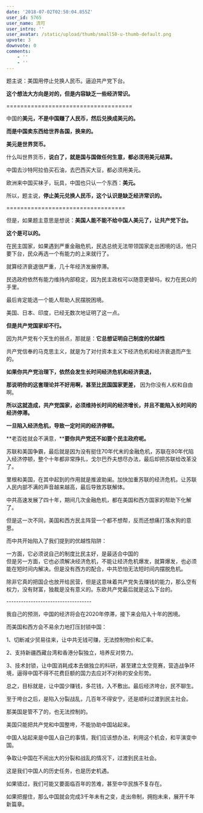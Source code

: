 ```yaml
---
date: '2018-07-02T02:50:04.855Z'
user_id: 5765
user_name: 流可
user_intro: ''
user_avatar: /static/upload/thumb/small50-u-thumb-default.png
upvote: 3
downvote: 0
comments:
    - ''
    - ''
---
```


题主说：美国用停止兑换人民币。逼迫共产党下台。

**这个想法大方向是对的，但是内容缺乏一些经济常识。**

\====================================

  

中国的**美元，不是中国赚了人民币，然后兑换成美元的。**

**而是中国卖东西给世界各国，换来的。**

**美元是世界货币。**

什么叫世界货币，**说白了，就是国与国做任何生意，都必须用美元结算。**

中国去沙特阿拉伯买石油，去巴西买大豆，都必须用美元。

欧洲来中国买袜子，玩具，中国也只认一个东西：**美元。**

所以，题主说，**停止美元兑换人民币，这个认识是缺乏经济常识的。**

  

\==================================  

但是，如果题主意思是想说：**美国人能不能不给中国人美元了，让共产党下台。**

**这个是可以的。**

  

在民主国家，如果遇到严重金融危机，民选总统无法带领国家走出困境的话，他只要下台，民众再选一个有能力的上来就行了。

就算经济衰退很严重，几十年经济发展停滞。

民选政府依然有能力维持内部稳定，因为民主政权可以随意更替吗，权力在民众的手里。

最后肯定能选一个能人帮助人民摆脱困境。

美国、日本、印度，已经无数次地证明了这一点。

  

**但是共产党国家却不行。**

因为共产党有个天生的弱点，那就是：**它总想证明自己制度的优越性**

共产党信奉的马克思主义，就是为了对付资本主义下经济危机和经济衰退而产生的。  

**如果你共产党治理下，依然会发生长时间经济危机和经济衰退，**

**那说明你的这套理论并不好用啊，甚至比民国国家更差，** 因为你没有人权和自由啊。

  

**所以这就造成，共产党国家，必须维持长时间的经济增长，并且不能陷入长时间的经济停滞。**

**一旦陷入经济危机，导致一定时间的经济停顿。**

**老百姓就会不满意，****要你共产党还不如要个民主政府呢。**

苏联和美国争霸，最后就是因为没有挺住70年代末的金融危机，苏联在80年代陷入经济停顿，整个十年都非常挣扎，戈尔巴乔夫想尽办法，最后却把苏联给改革没了。

  

里根和美国，在其中起到的作用就是推波助阑。加快加重苏联的经济危机，让苏联人民内部不满的声音越来越高，最后导致苏联解体。

  

中共高速发展了四十年，期间几次金融危机，都在美国和西方国家的帮助下化解了。

但是这一次不同，美国和西方民主阵营一个都不想帮，反而还想痛打落水狗的意思。

  

而中共开始陷入了我们提到的优越性陷阱：

一方面，它必须说自己的制度比民主好，是最适合中国的  
但是另一方面，它也必须解决经济危机，不能让经济危机爆发，就算爆发，也必须能在短时间内解决。但是没有西方的配合，中共恐怕无法短时间内摆脱危机。

除非它真的把国企也放开给民营，但是这意味着共产党失去赚钱的能力，那么空有权力，没有财富，独裁是没有意义的。东欧共产党最后就是这么下台的。

\-----------------------------------

我自己的预测，中国的经济将会在2020年停滞，接下来会陷入十年的困境。

而美国和西方会不易余力地打压封锁中国：

1、切断减少贸易往来，让中共无钱可赚，无法控制物价和汇率。

2、支持新疆西藏台湾和香港分裂独立，培养反对势力。

3、技术封锁，让中国消耗成本去做独立的科研，甚至建立太空竞赛，营造战争环境，逼得中国不得不花费巨额的国力去应对不对称的安全形势。

  

总之，目标就是，让中国少赚钱，多花钱，入不敷出。最后经济垮台，民不聊生。

至于垮台之后，是陷入分裂战乱，几百年不得安宁，还是顺利过渡到民主社会。

那美国是管不了的，也无法控制的。

美国只能把共产党和中国整垮，不能协助中国站起来。

  

中国人站起来是中国人自己的事情，我们应该想办法，利用这个机会，和平演变中国。

争取让中国在不闹出大的分裂和战乱的情况下，过渡到民主社会。

  

这是我们中国人的历史任务，也是历史机遇。

如果错过，我们可能又要面临百年的苦难，甚至中华民族不复存在。

如果把握住，那么中国就会完成3千年未有之变，走出帝制，拥抱未来，展开千年新篇章。
